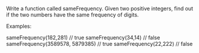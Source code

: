 Write a function called sameFrequency. Given two positive integers, find out if the two numbers have the same frequency of digits.

Examples:

sameFrequency(182,281) // true
sameFrequency(34,14) // false
sameFrequency(3589578, 5879385) // true
sameFrequency(22,222) // false
